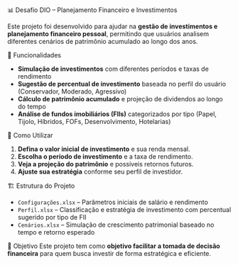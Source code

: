 📊 Desafio DIO – Planejamento Financeiro e Investimentos

Este projeto foi desenvolvido para ajudar na **gestão de investimentos e planejamento financeiro pessoal**, permitindo que usuários analisem diferentes cenários de patrimônio acumulado ao longo dos anos.

🚀 Funcionalidades
- **Simulação de investimentos** com diferentes períodos e taxas de rendimento
- **Sugestão de percentual de investimento** baseada no perfil do usuário (Conservador, Moderado, Agressivo)
- **Cálculo de patrimônio acumulado** e projeção de dividendos ao longo do tempo
- **Análise de fundos imobiliários (FIIs)** categorizados por tipo (Papel, Tijolo, Híbridos, FOFs, Desenvolvimento, Hotelarias)

📌 Como Utilizar
1. **Defina o valor inicial de investimento** e sua renda mensal.
2. **Escolha o período de investimento** e a taxa de rendimento.
3. **Veja a projeção do patrimônio** e possíveis retornos futuros.
4. **Ajuste sua estratégia** conforme seu perfil de investidor.

🏗️ Estrutura do Projeto
- `Configurações.xlsx` – Parâmetros iniciais de salário e rendimento
- `Perfil.xlsx` – Classificação e estratégia de investimento com percentual sugerido por tipo de FII
- `Cenários.xlsx` – Simulação de crescimento patrimonial baseado no tempo e retorno esperado

🎯 Objetivo
Este projeto tem como **objetivo facilitar a tomada de decisão financeira** para quem busca investir de forma estratégica e eficiente.


